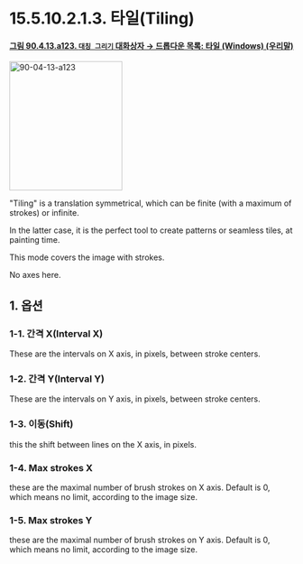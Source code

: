 # 15.5.10.2.1.3. 타일(Tiling)

<a id="90-04-13-a123"></a>

#### [그림 90.4.13.a123. `대칭 그리기` 대화상자 → 드롭다운 목록: 타일 (Windows) (우리말)](./90-04-0013-symmetry_painting.md#90-04-13-a123)
<img width="200" height="229" alt="90-04-13-a123" src="https://github.com/user-attachments/assets/24f1a143-638e-49d2-a889-177687b86b86" />

"Tiling" is a translation symmetrical, which can be finite (with a maximum of strokes) or infinite.

In the latter case, it is the perfect tool to create patterns or seamless tiles, at painting time.

This mode covers the image with strokes.

No axes here.

## 1. 옵션

### 1-1. 간격 X(Interval X)
These are the intervals on X axis, in pixels, between stroke centers.

### 1-2. 간격 Y(Interval Y)
These are the intervals on Y axis, in pixels, between stroke centers.

### 1-3. 이동(Shift)
this the shift between lines on the X axis, in pixels.

### 1-4. Max strokes X
these are the maximal number of brush strokes on X axis. Default is 0, which means no limit, according to the image size.

### 1-5. Max strokes Y
these are the maximal number of brush strokes on Y axis. Default is 0, which means no limit, according to the image size.
